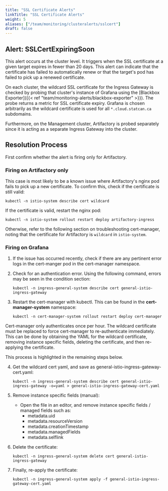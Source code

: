 ```yaml
---
title: "SSL Certificate Alerts"
linkTitle: "SSL Certificate Alerts"
weight: 5
aliases: ["/team/monitoring/clusteralerts/sslcert"]
draft: false
---
```


## Alert: SSLCertExpiringSoon

This alert occurs at the cluster level. It triggers when the SSL certificate at a given target expires in fewer than 20 days. This alert can indicate that the certificate has failed to automatically renew or that the target's pod has failed to pick up a renewed certificate.

On each cluster, the wildcard SSL certificate for the Ingress Gateway is checked by probing that cluster's instance of Grafana using the [Blackbox Exporter]({{< ref "team/monitoring-alerts/blackbox-exporter" >}}). The probe returns a metric for SSL certificate expiry. Grafana is chosen arbitrarily as the wildcard certificate is used for all `*.cloud.statcan.ca` subdomains.

Furthermore, on the Management cluster, Artifactory is probed separately since it is acting as a separate Ingress Gateway into the cluster.

## Resolution Process

First confirm whether the alert is firing only for Artifactory.

### Firing on Artifactory only

This case is most likely to be a known issue where Artifactory's nginx pod fails to pick up a new certificate. To confirm this, check if the certificate is still valid:

`kubectl -n istio-system describe cert wildcard`

If the certificate is valid, restart the nginx pod:

`kubectl -n istio-system rollout restart deploy artifactory-ingress`

Otherwise, refer to the following section on troubleshooting cert-manager, noting that the certificate for Artifactory is `wildcard` in `istio-system`.

### Firing on Grafana

1. If the issue has occurred recently, check if there are any pertinent error logs in the cert-manger pod in the cert-manager namespace.

2. Check for an authentication error. Using the following command, errors may be seen in the condition section:

    `kubectl -n ingress-general-system describe cert general-istio-ingress-gateway`

3. Restart the cert-manager with kubectl. This can be found in the **cert-manager-system** namespace:

    `kubectl -n cert-manager-system rollout restart deploy cert-manager`

Cert-manager only authenticates once per hour. The wildcard certificate must be replaced to force cert-manager to re-authenticate immediately. This can be done by obtaining the YAML for the wildcard certificate, removing instance specific fields, deleting the certificate, and then re-applying the certificate.

This process is highlighted in the remaining steps below.

4. Get the wildcard cert yaml, and save as general-istio-ingress-gateway-cert.yaml:

    `kubectl -n ingress-general-system describe cert general-istio-ingress-gateway -o=yaml > general-istio-ingress-gateway-cert.yaml`

5. Remove instance specific fields (manual):
    - Open the file in an editor, and remove instance specific fields / managed fields such as:
        - metadata.uid
        - metadata.resourceVersion
        - metadata.creationTimestamp
        - metadata.managedFields
        - metadata.selflink

6. Delete the certificate:

    `kubectl -n ingress-general-system delete cert general-istio-ingress-gateway`

7. Finally, re-apply the certificate:

    `kubectl -n ingress-general-system apply -f general-istio-ingress-gateway-cert.yaml`
